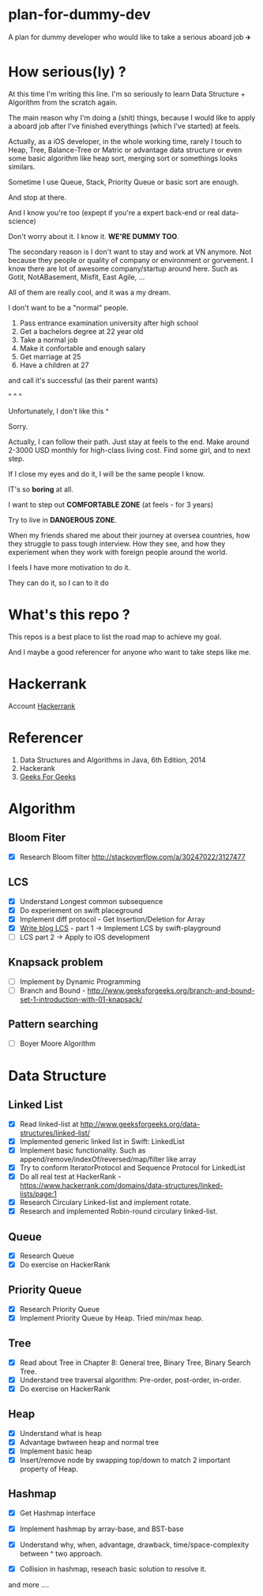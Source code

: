 # plan-for-dummy-dev
A plan for dummy developer who would like to take a serious aboard job ✈️

# How serious(ly) ?

At this time I'm writing this line. I'm so seriously to learn Data Structure + Algorithm from the scratch again.  
  
The main reason why I'm doing a (shit) things, because I would like to apply a aboard job after I've finished everythings (which I've started) at feels.  
  
Actually, as a iOS developer, in the whole working time, rarely I touch to Heap, Tree, Balance-Tree or Matric or advantage data structure or even some basic algorithm like heap sort, merging sort or somethings looks similars.
  
Sometime I use Queue, Stack, Priority Queue or basic sort are enough.
  
And stop at there.
  
And I know you're too (expept if you're a expert back-end or real data-science) 
  
Don't worry about it. I know it. **WE'RE DUMMY TOO**.  
  
The secondary reason is I don't want to stay and work at VN anymore. Not because they people or quality of company or environment or gorvement. I know there are lot of awesome company/startup around here. Such as Gotit, NotABasement, Misfit, East Agile, ...
  
  
All of them are really cool, and it was a my dream.

I don't want to be a "normal" people.

1. Pass entrance examination university after high school
2. Get a bachelors degree at 22 year old
3. Take a normal job
4. Make it confortable and enough salary
4. Get marriage at 25
5. Have a children at 27
  
and call it's successful (as their parent wants)

^ ^ ^  

Unfortunately, I don't like this ^

Sorry.

Actually, I can follow their path. Just stay at feels to the end. Make around 2-3000 USD monthly for high-class living cost.
Find some girl, and to next step.

If I close my eyes and do it, I will be the same people I know.  
  
IT's so **boring** at all.
  
I want to step out **COMFORTABLE ZONE** (at feels - for 3 years)
  
Try to live in **DANGEROUS ZONE**.
  
When my friends shared me about their journey at oversea countries, how they struggle to pass tough interview. How they see, and how they experiement when they work with foreign people around the world. 
  
I feels I have more motivation to do it.
  
They can do it, so I can to it do

# What's this repo ?

This repos is a best place to list the road map to achieve my goal.
  
And I maybe a good referencer for anyone who want to take steps like me.

# Hackerrank
Account [Hackerrank](https://www.hackerrank.com/vinhnghiatran)

# Referencer
1. Data Structures and Algorithms in Java, 6th Edition, 2014
2. Hackerank
3. [Geeks For Geeks](http://www.geeksforgeeks.org)
 
# Algorithm

## Bloom Fiter
- [x] Research Bloom filter http://stackoverflow.com/a/30247022/3127477

## LCS 
- [x] Understand Longest common subsequence 
- [x] Do experiement on swift placeground
- [x] Implement diff protocol - Get Insertion/Deletion for Array
- [x] [Write blog LCS](http://nghiatran.me/longest-common-subsequence-diff-part-1/) - part 1 -> Implement LCS by swift-playground
- [ ] LCS part 2 -> Apply to iOS development

## Knapsack problem
- [ ] Implement by Dynamic Programming
- [ ] Branch and Bound - http://www.geeksforgeeks.org/branch-and-bound-set-1-introduction-with-01-knapsack/

## Pattern searching
- [ ] Boyer Moore Algorithm

# Data Structure

## Linked List
- [x] Read linked-list at http://www.geeksforgeeks.org/data-structures/linked-list/ 
- [x] Implemented generic linked list in Swift: LinkedList<T>
- [x] Implement basic functionality. Such as append/remove/indexOf/reversed/map/filter like array
- [x] Try to conform IteratorProtocol and Sequence Protocol for LinkedList<T>
- [x] Do all real test at HackerRank - https://www.hackerrank.com/domains/data-structures/linked-lists/page:1
- [x] Research Circulary Linked-list and implement rotate.
- [x] Research and implemented Robin-round circulary linked-list.

## Queue
- [x] Research Queue
- [x] Do exercise on HackerRank 
  
## Priority Queue
- [x] Research Priority Queue 
- [x] Implement Priority Queue by Heap. Tried min/max heap.

## Tree
- [x] Read about Tree in Chapter 8: General tree, Binary Tree, Binary Search Tree.
- [x] Understand tree traversal algorithm: Pre-order, post-order, in-order.
- [x] Do exercise on HackerRank 

## Heap
- [x] Understand what is heap
- [x] Advantage bwtween heap and normal tree
- [x] Implement basic heap
- [x] Insert/remove node by swapping top/down to match 2 important property of Heap.

## Hashmap
- [x] Get Hashmap interface
- [x] Implement hashmap by array-base, and BST-base
- [x] Understand why, when, advantage, drawback, time/space-complexity between ^ two approach.
- [x] Collision in hashmap, reseach basic solution to resolve it.


and more ....
